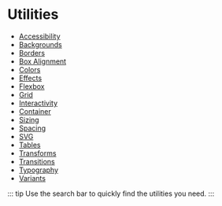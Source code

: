 # Utilities

- [Accessibility](/utilities/accessibility)
- [Backgrounds](/utilities/backgrounds)
- [Borders](/utilities/borders)
- [Box Alignment](/utilities/box-alignment)
- [Colors](/utilities/colors)
- [Effects](/utilities/effects)
- [Flexbox](/utilities/flexbox)
- [Grid](/utilities/grid)
- [Interactivity](/utilities/interactivity)
- [Container](/utilities/container)
- [Sizing](/utilities/sizing)
- [Spacing](/utilities/spacing)
- [SVG](/utilities/svg)
- [Tables](/utilities/tables)
- [Transforms](/utilities/transforms)
- [Transitions](/utilities/transitions)
- [Typography](/utilities/typography)
- [Variants](/utilities/variants)

::: tip
Use the search bar to quickly find the utilities you need.
:::
